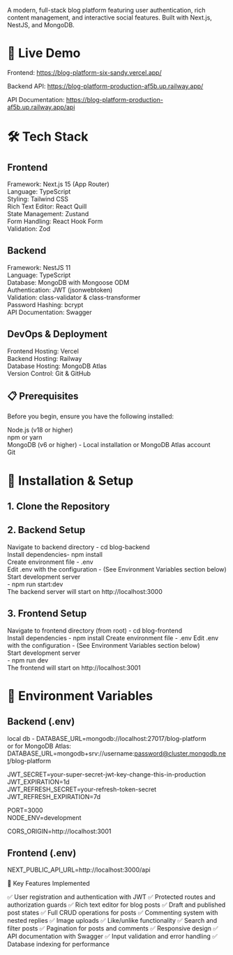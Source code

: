 A modern, full-stack blog platform featuring user authentication, rich content management, and interactive social features. Built with Next.js, NestJS, and MongoDB.

# 🌟 Live Demo

Frontend: https://blog-platform-six-sandy.vercel.app/

Backend API: https://blog-platform-production-af5b.up.railway.app/

API Documentation: https://blog-platform-production-af5b.up.railway.app/api

# 🛠️ Tech Stack
## Frontend 
Framework: Next.js 15 (App Router)<br />
Language: TypeScript<br />
Styling: Tailwind CSS<br />
Rich Text Editor: React Quill<br />
State Management: Zustand<br />
Form Handling: React Hook Form<br />
Validation: Zod

## Backend
Framework: NestJS 11<br />
Language: TypeScript<br />
Database: MongoDB with Mongoose ODM<br />
Authentication: JWT (jsonwebtoken)<br />
Validation: class-validator & class-transformer<br />
Password Hashing: bcrypt<br />
API Documentation: Swagger

## DevOps & Deployment

Frontend Hosting: Vercel<br />
Backend Hosting: Railway <br />
Database Hosting: MongoDB Atlas<br />
Version Control: Git & GitHub

## 📋 Prerequisites
Before you begin, ensure you have the following installed:<br />

Node.js (v18 or higher)<br />
npm or yarn<br />
MongoDB (v6 or higher) - Local installation or MongoDB Atlas account<br />
Git<br />

# 🚀 Installation & Setup
## 1. Clone the Repository
## 2. Backend Setup
 Navigate to backend directory - cd blog-backend<br/>
 Install dependencies- npm install<br />
 Create environment file - .env <br />
 Edit .env with the configuration - (See Environment Variables section below) <br />
 Start development server <br /> - npm run start:dev<br/>
 The backend server will start on http://localhost:3000
## 3. Frontend Setup
 Navigate to frontend directory (from root) - cd blog-frontend<br/>
 Install dependencies - npm install
 Create environment file - .env
 Edit .env with the configuration - (See Environment Variables section below) <br />
 Start development server <br /> - npm run dev<br/>
 The frontend will start on http://localhost:3001

#  🔧 Environment Variables
## Backend (.env)
local db - DATABASE_URL=mongodb://localhost:27017/blog-platform <br/>
or for MongoDB Atlas:
DATABASE_URL=mongodb+srv://username:password@cluster.mongodb.net/blog-platform<br/>

JWT_SECRET=your-super-secret-jwt-key-change-this-in-production<br/>
JWT_EXPIRATION=1d<br/>
JWT_REFRESH_SECRET=your-refresh-token-secret<br/>
JWT_REFRESH_EXPIRATION=7d<br/>

PORT=3000<br/>
NODE_ENV=development<br/>

CORS_ORIGIN=http://localhost:3001<br/>

## Frontend (.env)
NEXT_PUBLIC_API_URL=http://localhost:3000/api

🎯 Key Features Implemented

✅ User registration and authentication with JWT
✅ Protected routes and authorization guards
✅ Rich text editor for blog posts
✅ Draft and published post states
✅ Full CRUD operations for posts
✅ Commenting system with nested replies
✅ Image uploads
✅ Like/unlike functionality
✅ Search and filter posts
✅ Pagination for posts and comments
✅ Responsive design
✅ API documentation with Swagger
✅ Input validation and error handling
✅ Database indexing for performance
